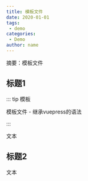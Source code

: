 ```yaml
---
title: 模板文件
date: 2020-01-01
tags:
 - demo
categories:
 - Demo
author: name
---
```


摘要：模板文件

<!-- more -->

## 标题1

::: tip 模板

模板文件 - 继承vuepress的语法

:::

文本

## 标题2

文本